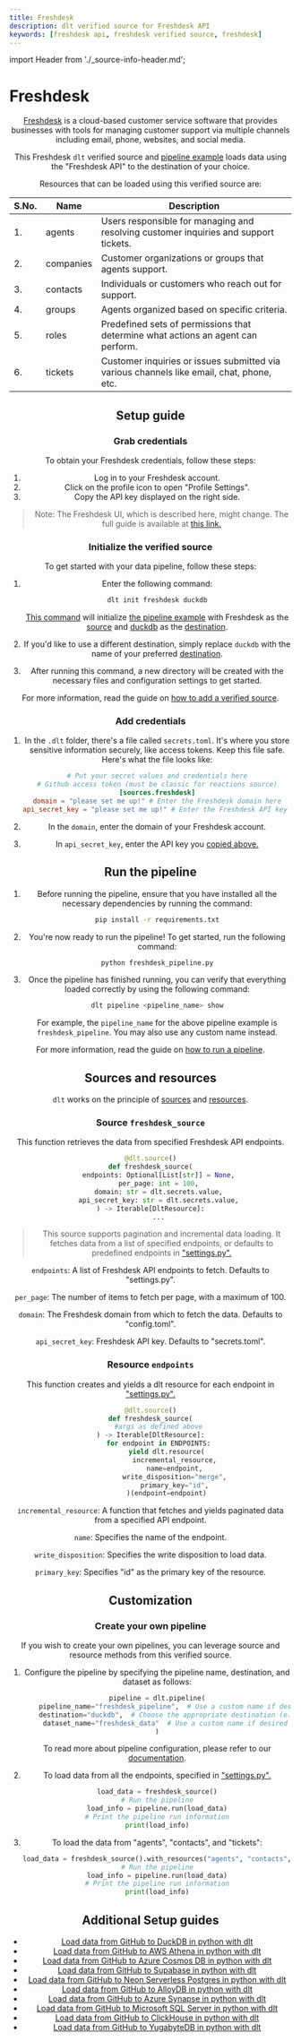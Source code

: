 ```yaml
---
title: Freshdesk
description: dlt verified source for Freshdesk API
keywords: [freshdesk api, freshdesk verified source, freshdesk]
---
```

import Header from './_source-info-header.md';


# Freshdesk

<Header/>


[Freshdesk](https://www.freshworks.com/freshdesk/) is a cloud-based customer service software
that provides businesses with tools for managing customer support via multiple channels including
email, phone, websites, and social media.

This Freshdesk `dlt` verified source and
[pipeline example](https://github.com/dlt-hub/verified-sources/blob/master/sources/freshdesk_pipeline.py)
loads data using the "Freshdesk API" to the destination of your choice.

Resources that can be loaded using this verified source are:

| S.No. | Name      | Description                                                                               |
| ----- | --------- | ----------------------------------------------------------------------------------------- |
| 1.    | agents    | Users responsible for managing and resolving customer inquiries and support tickets.       |
| 2.    | companies | Customer organizations or groups that agents support.                                      |
| 3.    | contacts  | Individuals or customers who reach out for support.                                        |
| 4.    | groups    | Agents organized based on specific criteria.                                               |
| 5.    | roles     | Predefined sets of permissions that determine what actions an agent can perform.           |
| 6.    | tickets   | Customer inquiries or issues submitted via various channels like email, chat, phone, etc.  |

## Setup guide

### Grab credentials

To obtain your Freshdesk credentials, follow these steps:

1. Log in to your Freshdesk account.
1. Click on the profile icon to open "Profile Settings".
1. Copy the API key displayed on the right side.

> Note: The Freshdesk UI, which is described here, might change.
The full guide is available at [this link.](https://support.freshdesk.com/en/support/solutions/articles/215517-how-to-find-your-api-key)

### Initialize the verified source

To get started with your data pipeline, follow these steps:

1. Enter the following command:

   ```sh
   dlt init freshdesk duckdb
   ```

   [This command](../../reference/command-line-interface) will initialize
   [the pipeline example](https://github.com/dlt-hub/verified-sources/blob/master/sources/freshdesk_pipeline.py)
   with Freshdesk as the [source](../../general-usage/source) and
   [duckdb](../destinations/duckdb.md) as the [destination](../destinations).

1. If you'd like to use a different destination, simply replace `duckdb` with the name of your
   preferred [destination](../destinations).

1. After running this command, a new directory will be created with the necessary files and
   configuration settings to get started.

For more information, read the guide on [how to add a verified source](../../walkthroughs/add-a-verified-source).

### Add credentials

1. In the `.dlt` folder, there's a file called `secrets.toml`. It's where you store sensitive
   information securely, like access tokens. Keep this file safe. Here's what the file
   looks like:

   ```toml
   # Put your secret values and credentials here
   # Github access token (must be classic for reactions source)
   [sources.freshdesk]
   domain = "please set me up!" # Enter the Freshdesk domain here
   api_secret_key = "please set me up!" # Enter the Freshdesk API key here
   ```
1. In the `domain`, enter the domain of your Freshdesk account.

1. In `api_secret_key`, enter the API key you [copied above.](#grab-credentials)

## Run the pipeline

1. Before running the pipeline, ensure that you have installed all the necessary dependencies by
   running the command:
   ```sh
   pip install -r requirements.txt
   ```
2. You're now ready to run the pipeline! To get started, run the following command:
   ```sh
   python freshdesk_pipeline.py
   ```
3. Once the pipeline has finished running, you can verify that everything loaded correctly by using
   the following command:
   ```sh
   dlt pipeline <pipeline_name> show
   ```
   For example, the `pipeline_name` for the above pipeline example is
   `freshdesk_pipeline`. You may also use any custom name instead.

For more information, read the guide on [how to run a pipeline](../../walkthroughs/run-a-pipeline).

## Sources and resources

`dlt` works on the principle of [sources](../../general-usage/source) and
[resources](../../general-usage/resource).

### Source `freshdesk_source`

This function retrieves the data from specified Freshdesk API endpoints.

```py
@dlt.source()
def freshdesk_source(
    endpoints: Optional[List[str]] = None,
    per_page: int = 100,
    domain: str = dlt.secrets.value,
    api_secret_key: str = dlt.secrets.value,
) -> Iterable[DltResource]:
    ...
```
> This source supports pagination and incremental data loading. It fetches data from a list of
> specified endpoints, or defaults to predefined endpoints in
> ["settings.py".](https://github.com/dlt-hub/verified-sources/blob/master/sources/freshdesk/settings.py)

`endpoints`: A list of Freshdesk API endpoints to fetch. Defaults to "settings.py".

`per_page`: The number of items to fetch per page, with a maximum of 100.

`domain`: The Freshdesk domain from which to fetch the data. Defaults to "config.toml".

`api_secret_key`: Freshdesk API key. Defaults to "secrets.toml".

### Resource `endpoints`

This function creates and yields a dlt resource for each endpoint in
["settings.py".](https://github.com/dlt-hub/verified-sources/blob/master/sources/freshdesk/settings.py)

```py
@dlt.source()
def freshdesk_source(
    #args as defined above
) -> Iterable[DltResource]:
    for endpoint in ENDPOINTS:
        yield dlt.resource(
            incremental_resource,
            name=endpoint,
            write_disposition="merge",
            primary_key="id",
        )(endpoint=endpoint)
```

`incremental_resource`: A function that fetches and yields paginated data from a specified API endpoint.

`name`: Specifies the name of the endpoint.

`write_disposition`: Specifies the write disposition to load data.

`primary_key`: Specifies "id" as the primary key of the resource.

## Customization
### Create your own pipeline
If you wish to create your own pipelines, you can leverage source and resource methods from this
verified source.

1. Configure the pipeline by specifying the pipeline name, destination, and dataset as follows:

   ```py
   pipeline = dlt.pipeline(
       pipeline_name="freshdesk_pipeline",  # Use a custom name if desired
       destination="duckdb",  # Choose the appropriate destination (e.g., duckdb, redshift, post)
       dataset_name="freshdesk_data"  # Use a custom name if desired
   )
   ```

   To read more about pipeline configuration, please refer to our
   [documentation](../../general-usage/pipeline).

2. To load data from all the endpoints, specified in ["settings.py".](https://github.com/dlt-hub/verified-sources/blob/master/sources/freshdesk/settings.py)
   ```py
   load_data = freshdesk_source()
   # Run the pipeline
   load_info = pipeline.run(load_data)
   # Print the pipeline run information
   print(load_info)
   ```

3. To load the data from "agents", "contacts", and "tickets":
   ```py
   load_data = freshdesk_source().with_resources("agents", "contacts", "tickets")
   # Run the pipeline
   load_info = pipeline.run(load_data)
   # Print the pipeline run information
   print(load_info)
   ```
## Additional Setup guides
- [Load data from GitHub to DuckDB in python with dlt](https://dlthub.com/docs/pipelines/github/load-data-with-python-from-github-to-duckdb)
- [Load data from GitHub to AWS Athena in python with dlt](https://dlthub.com/docs/pipelines/github/load-data-with-python-from-github-to-athena)
- [Load data from GitHub to Azure Cosmos DB in python with dlt](https://dlthub.com/docs/pipelines/github/load-data-with-python-from-github-to-cosmosdb)
- [Load data from GitHub to Supabase in python with dlt](https://dlthub.com/docs/pipelines/github/load-data-with-python-from-github-to-supabase)
- [Load data from GitHub to Neon Serverless Postgres in python with dlt](https://dlthub.com/docs/pipelines/github/load-data-with-python-from-github-to-neondb)
- [Load data from GitHub to AlloyDB in python with dlt](https://dlthub.com/docs/pipelines/github/load-data-with-python-from-github-to-alloydb)
- [Load data from GitHub to Azure Synapse in python with dlt](https://dlthub.com/docs/pipelines/github/load-data-with-python-from-github-to-synapse)
- [Load data from GitHub to Microsoft SQL Server in python with dlt](https://dlthub.com/docs/pipelines/github/load-data-with-python-from-github-to-mssql)
- [Load data from GitHub to ClickHouse in python with dlt](https://dlthub.com/docs/pipelines/github/load-data-with-python-from-github-to-clickhouse)
- [Load data from GitHub to YugabyteDB in python with dlt](https://dlthub.com/docs/pipelines/github/load-data-with-python-from-github-to-yugabyte)
